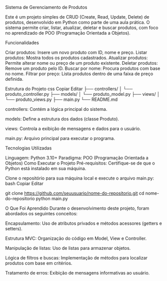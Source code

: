 Sistema de Gerenciamento de Produtos


Este é um projeto simples de CRUD (Create, Read, Update, Delete) de produtos, desenvolvido em Python como parte de uma aula prática. O sistema permite criar, listar, atualizar, deletar e buscar produtos, com foco no aprendizado de POO (Programação Orientada a Objetos).

Funcionalidades

Criar produtos: Insere um novo produto com ID, nome e preço.
Listar produtos: Mostra todos os produtos cadastrados.
Atualizar produtos: Permite alterar nome ou preço de um produto existente.
Deletar produtos: Remove um produto pelo ID.
Buscar por nome: Procura produtos com base no nome.
Filtrar por preço: Lista produtos dentro de uma faixa de preço definida.


Estrutura do Projeto
css
Copiar
Editar
├── controllers/
│   └── produto_controller.py
├── models/
│   └── produto_model.py
├── views/
│   └── produto_views.py
├── main.py
└── README.md


controllers: Contém a lógica principal do sistema.

models: Define a estrutura dos dados (classe Produto).

views: Controla a exibição de mensagens e dados para o usuário.

main.py: Arquivo principal para executar o programa.

Tecnologias Utilizadas


Linguagem: Python 3.10+
Paradigma: POO (Programação Orientada a Objetos)
Como Executar o Projeto
Pré-requisitos: Certifique-se de que o Python está instalado em sua máquina.

Clone o repositório para sua máquina local e execute o arquivo main.py:
bash
Copiar
Editar

git clone https://github.com/seuusuario/nome-do-repositorio.git
cd nome-do-repositorio
python main.py


O Que Foi Aprendido
Durante o desenvolvimento deste projeto, foram abordados os seguintes conceitos:

Encapsulamento: Uso de atributos privados e métodos acessores (getters e setters).

Estrutura MVC: Organização do código em Model, View e Controller.

Manipulação de listas: Uso de listas para armazenar objetos.

Lógica de filtros e buscas: Implementação de métodos para localizar produtos com base em critérios.

Tratamento de erros: Exibição de mensagens informativas ao usuário.